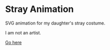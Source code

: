 # Stray Animation

SVG animation for my daughter's stray costume.

I am not an artist.

[Go here](https://htmlpreview.github.io/?https://github.com/boflynn/stray-animation/blob/master/index.html)
